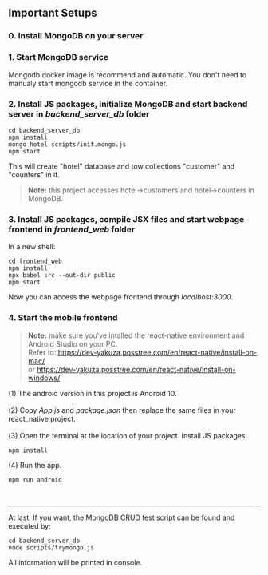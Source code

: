 ## Important Setups
### 0. Install MongoDB on your server
### 1. Start MongoDB service
Mongodb docker image is recommend and automatic. You don't need to manualy start mongodb service in the container.
### 2. Install JS packages, initialize MongoDB and start backend server in *backend_server_db* folder
```
cd backend_server_db
npm install
mongo hotel scripts/init.mongo.js
npm start
```
This will create "hotel" database and tow collections "customer" and "counters" in it.
> **Note:** this project accesses hotel->customers and hotel->counters in MongoDB. 

### 3. Install JS packages, compile JSX files and start webpage frontend in *frontend_web* folder
In a new shell:
```
cd frontend_web
npm install
npx babel src --out-dir public
npm start
```
Now you can access the webpage frontend through *localhost:3000*.
### 4. Start the mobile frontend
> **Note:** make sure you've intalled the react-native environment and Android Studio on your PC. <br>Refer to: https://dev-yakuza.posstree.com/en/react-native/install-on-mac/ <br>or https://dev-yakuza.posstree.com/en/react-native/install-on-windows/

(1) The android version in this project is Android 10.<br><br>
(2) Copy *App.js* and *package.json* then replace the same files in your react_native project. <br><br>
(3) Open the terminal at the location of your project. Install JS packages.
```
npm install
```
(4) Run the app.
```
npm run android
```
<br>

---
At last, If you want, the MongoDB CRUD test script can be found and executed by:
```
cd backend_server_db
node scripts/trymongo.js
```
All information will be printed in console.
